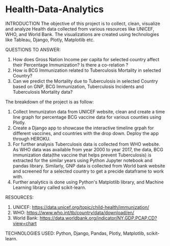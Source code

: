 # Health-Data-Analytics
INTRODUCTION
The objective of this project is to collect, clean, visualize and analyze Health data collected from various resources like UNICEF, WHO, and World Bank. The visualizations are created using technologies like Tableau, Django, Plotly, Matplotlib etc. 

QUESTIONS TO ANSWER:
1) How does Gross Nation Income per capita for selected country affect their Percentage Immunization? Is there a co-relation ?
2) How is BCG Immunization related to Tuberculosis Mortality in selected Country?
3) Can we predict the Mortality due to Tuberculosis in selected Country based on GNP, BCG Immunization, Tuberculosis Incidents and Tuberculosis Mortality data?

The breakdown of the project is as follow:
1) Collect Immunizaton data from UNICEF website, clean and create a time line graph for percentage BCG vaccine data for various counties using Plotly. 
2) Create a Django app to showcase the interactive timeline grpah for different vaccines, and countries with the drop down. Deploy the app through HEROKU.
3) For further analysis Tuberculosis data is collected from WHO website. As WHO data was available from year 2000 to year 2017, the data, BCG immunization data(the vaccine that helps prevent Tuberculosis) is extracted for the similar years using Python Jupyter notebook and pandas library. Similarly, GNP data is collected from World bank website and screened for a selected country to get a precide dataframe to work with.
4) Further analytics is done using Python's Matplotlib library, and Machine Learning library called scikit-learn.

RESOURCES:
1) UNICEF: https://data.unicef.org/topic/child-health/immunization/
2) WHO: https://www.who.int/tb/country/data/download/en/
3) World Bank: https://data.worldbank.org/indicator/NY.GDP.PCAP.CD?view=chart

TECHNOLOGIES USED: Python, Django, Pandas, Plotly, Matplotlib, scikit-learn.
